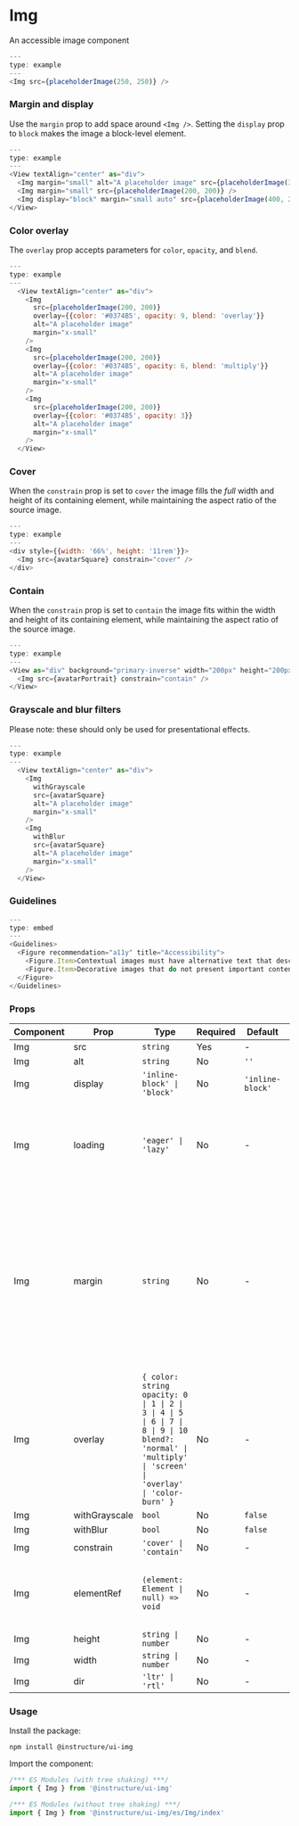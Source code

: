 # Img


An accessible image component

```js
---
type: example
---
<Img src={placeholderImage(250, 250)} />
```

### Margin and display

Use the `margin` prop to add space around `<Img />`. Setting the `display` prop to `block` makes
the image a block-level element.

```js
---
type: example
---
<View textAlign="center" as="div">
  <Img margin="small" alt="A placeholder image" src={placeholderImage(300, 200)} />
  <Img margin="small" src={placeholderImage(200, 200)} />
  <Img display="block" margin="small auto" src={placeholderImage(400, 200)} />
</View>
```

### Color overlay

The `overlay` prop accepts parameters for `color`, `opacity`, and `blend`.

```js
---
type: example
---
  <View textAlign="center" as="div">
    <Img
      src={placeholderImage(200, 200)}
      overlay={{color: '#0374B5', opacity: 9, blend: 'overlay'}}
      alt="A placeholder image"
      margin="x-small"
    />
    <Img
      src={placeholderImage(200, 200)}
      overlay={{color: '#0374B5', opacity: 6, blend: 'multiply'}}
      alt="A placeholder image"
      margin="x-small"
    />
    <Img
      src={placeholderImage(200, 200)}
      overlay={{color: '#0374B5', opacity: 3}}
      alt="A placeholder image"
      margin="x-small"
    />
  </View>
```

### Cover

When the `constrain` prop is set to `cover` the image fills the _full_ width and height of its
containing element, while maintaining the aspect ratio of the source image.

```js
---
type: example
---
<div style={{width: '66%', height: '11rem'}}>
  <Img src={avatarSquare} constrain="cover" />
</div>
```

### Contain

When the `constrain` prop is set to `contain` the image fits within the width and height of its
containing element, while maintaining the aspect ratio of the source image.

```js
---
type: example
---
<View as="div" background="primary-inverse" width="200px" height="200px" textAlign="center">
  <Img src={avatarPortrait} constrain="contain" />
</View>
```

### Grayscale and blur filters

Please note: these should only be used for presentational effects.

```js
---
type: example
---
  <View textAlign="center" as="div">
    <Img
      withGrayscale
      src={avatarSquare}
      alt="A placeholder image"
      margin="x-small"
    />
    <Img
      withBlur
      src={avatarSquare}
      alt="A placeholder image"
      margin="x-small"
    />
  </View>
```

### Guidelines

```js
---
type: embed
---
<Guidelines>
  <Figure recommendation="a11y" title="Accessibility">
    <Figure.Item>Contextual images must have alternative text that describes the information or function represented by them</Figure.Item>
    <Figure.Item>Decorative images that do not present important content, are used for layout or non-informative purposes, and do not appear within a link do not need to be presented to screen readers.  Decorative and spacer images should have null alternative text (alt="")</Figure.Item>
  </Figure>
</Guidelines>
```


### Props

| Component | Prop | Type | Required | Default | Description |
|-----------|------|------|----------|---------|-------------|
| Img | src | `string` | Yes | - |  |
| Img | alt | `string` | No | `''` |  |
| Img | display | `'inline-block' \| 'block'` | No | `'inline-block'` |  |
| Img | loading | `'eager' \| 'lazy'` | No | - | Gets passed down to the img component. Same as the native HTML img's loading attribute |
| Img | margin | `string` | No | - | Valid values are `0`, `none`, `auto`, `xxx-small`, `xx-small`, `x-small`, `small`, `medium`, `large`, `x-large`, `xx-large`. Apply these values via familiar CSS-like shorthand. For example: `margin="small auto large"`. |
| Img | overlay | `{ color: string opacity: 0 \| 1 \| 2 \| 3 \| 4 \| 5 \| 6 \| 7 \| 8 \| 9 \| 10 blend?: 'normal' \| 'multiply' \| 'screen' \| 'overlay' \| 'color-burn' }` | No | - | Valid values for `opacity` are `0` - `10`. Valid values for `blend` are `normal` (default), `multiply`, `screen`, `overlay`, and `color-burn`. |
| Img | withGrayscale | `bool` | No | `false` |  |
| Img | withBlur | `bool` | No | `false` |  |
| Img | constrain | `'cover' \| 'contain'` | No | - |  |
| Img | elementRef | `(element: Element \| null) => void` | No | - | provides a reference to the underlying html root element |
| Img | height | `string \| number` | No | - |  |
| Img | width | `string \| number` | No | - |  |
| Img | dir | `'ltr' \| 'rtl'` | No | - |  |

### Usage

Install the package:

```shell
npm install @instructure/ui-img
```

Import the component:

```javascript
/*** ES Modules (with tree shaking) ***/
import { Img } from '@instructure/ui-img'

/*** ES Modules (without tree shaking) ***/
import { Img } from '@instructure/ui-img/es/Img/index'
```

